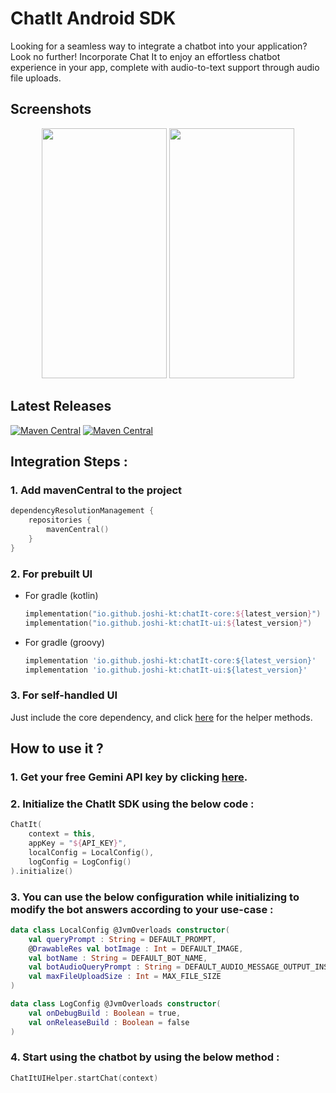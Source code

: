 # ChatIt Android SDK

Looking for a seamless way to integrate a chatbot into your application? Look no further! Incorporate Chat It to enjoy an effortless chatbot experience in your app, complete with audio-to-text support through audio file uploads.

## Screenshots

<p align="center">
  <img src="https://github.com/user-attachments/assets/6ee9f298-9320-4501-87e9-e1698044a698" width="200" height="400" />
  <img src="https://github.com/user-attachments/assets/936e4349-492a-4aed-87fa-36762cc69594" width="200" height="400" />
</p>


## Latest Releases

[![Maven Central](https://img.shields.io/maven-central/v/io.github.joshi-kt/chatIt-core.svg?label=Maven%20Central%20%7C%20chatIt-core)](https://search.maven.org/artifact/io.github.joshi-kt/chatIt-core)
[![Maven Central](https://img.shields.io/maven-central/v/io.github.joshi-kt/chatIt-ui.svg?label=Maven%20Central%20%7C%20chatIt-ui)](https://central.sonatype.com/artifact/io.github.joshi-kt/chatIt-ui/overview)

## Integration Steps : 

 ### 1. Add mavenCentral to the project

   ``` gradle.kts
   dependencyResolutionManagement {
       repositories {
           mavenCentral()
       }
   }
   ```

### 2. For prebuilt UI

 - For gradle (kotlin)
   
   ``` gradle.kts
   implementation("io.github.joshi-kt:chatIt-core:${latest_version}")
   implementation("io.github.joshi-kt:chatIt-ui:${latest_version}")

- For gradle (groovy)

  ```gradle
  implementation 'io.github.joshi-kt:chatIt-core:${latest_version}'
  implementation 'io.github.joshi-kt:chatIt-ui:${latest_version}'

### 3. For self-handled UI

Just include the core dependency, and click [here](https://github.com/joshi-kt/ChatIt-Android-SDK/blob/main/chat-it/src/main/java/com/example/chat_it/helper/ChatItHelper.kt) for the helper methods.

## How to use it ?

### 1. Get your free Gemini API key by clicking [here](https://aistudio.google.com/apikey).

### 2. Initialize the ChatIt SDK using the below code :

 ```kotlin
 ChatIt(
     context = this,
     appKey = "${API_KEY}",
     localConfig = LocalConfig(),
     logConfig = LogConfig()
 ).initialize()
```

### 3. You can use the below configuration while initializing to modify the bot answers according to your use-case : 

``` kotlin
data class LocalConfig @JvmOverloads constructor(
    val queryPrompt : String = DEFAULT_PROMPT,
    @DrawableRes val botImage : Int = DEFAULT_IMAGE,
    val botName : String = DEFAULT_BOT_NAME,
    val botAudioQueryPrompt : String = DEFAULT_AUDIO_MESSAGE_OUTPUT_INSTRUCTION,
    val maxFileUploadSize : Int = MAX_FILE_SIZE
)

data class LogConfig @JvmOverloads constructor(
    val onDebugBuild : Boolean = true,
    val onReleaseBuild : Boolean = false
)
```

### 4. Start using the chatbot by using the below method : 

``` kotlin
ChatItUIHelper.startChat(context)
```
